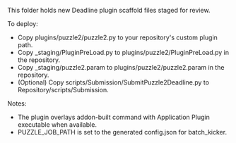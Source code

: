 This folder holds new Deadline plugin scaffold files staged for review.

To deploy:
- Copy plugins/puzzle2/puzzle2.py to your repository's custom plugin path.
- Copy _staging/PluginPreLoad.py to plugins/puzzle2/PluginPreLoad.py in the repository.
- Copy _staging/puzzle2.param to plugins/puzzle2/puzzle2.param in the repository.
- (Optional) Copy scripts/Submission/SubmitPuzzle2Deadline.py to Repository/scripts/Submission.

Notes:
- The plugin overlays addon-built command with Application Plugin executable when available.
- PUZZLE_JOB_PATH is set to the generated config.json for batch_kicker.
